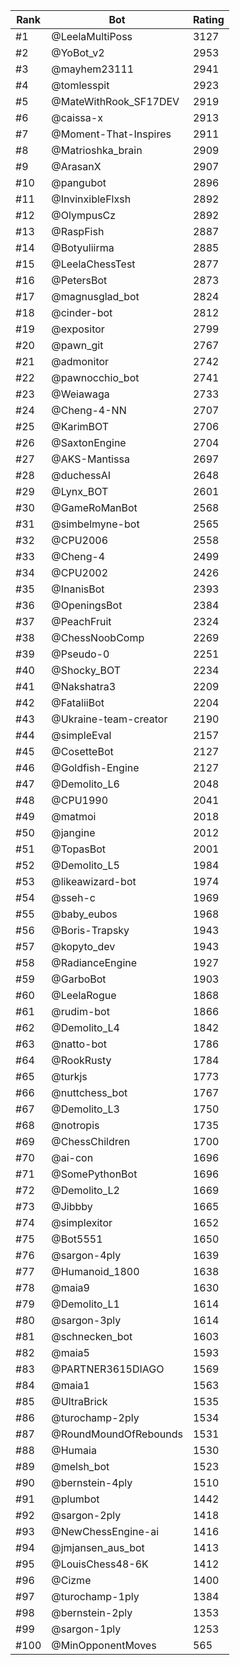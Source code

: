 Rank|Bot|Rating
---|---|---
#1|@LeelaMultiPoss|3127
#2|@YoBot_v2|2953
#3|@mayhem23111|2941
#4|@tomlesspit|2923
#5|@MateWithRook_SF17DEV|2919
#6|@caissa-x|2913
#7|@Moment-That-Inspires|2911
#8|@Matrioshka_brain|2909
#9|@ArasanX|2907
#10|@pangubot|2896
#11|@InvinxibleFlxsh|2892
#12|@OlympusCz|2892
#13|@RaspFish|2887
#14|@Botyuliirma|2885
#15|@LeelaChessTest|2877
#16|@PetersBot|2873
#17|@magnusglad_bot|2824
#18|@cinder-bot|2812
#19|@expositor|2799
#20|@pawn_git|2767
#21|@admonitor|2742
#22|@pawnocchio_bot|2741
#23|@Weiawaga|2733
#24|@Cheng-4-NN|2707
#25|@KarimBOT|2706
#26|@SaxtonEngine|2704
#27|@AKS-Mantissa|2697
#28|@duchessAI|2648
#29|@Lynx_BOT|2601
#30|@GameRoManBot|2568
#31|@simbelmyne-bot|2565
#32|@CPU2006|2558
#33|@Cheng-4|2499
#34|@CPU2002|2426
#35|@InanisBot|2393
#36|@OpeningsBot|2384
#37|@PeachFruit|2324
#38|@ChessNoobComp|2269
#39|@Pseudo-0|2251
#40|@Shocky_BOT|2234
#41|@Nakshatra3|2209
#42|@FataliiBot|2204
#43|@Ukraine-team-creator|2190
#44|@simpleEval|2157
#45|@CosetteBot|2127
#46|@Goldfish-Engine|2127
#47|@Demolito_L6|2048
#48|@CPU1990|2041
#49|@matmoi|2018
#50|@jangine|2012
#51|@TopasBot|2001
#52|@Demolito_L5|1984
#53|@likeawizard-bot|1974
#54|@sseh-c|1969
#55|@baby_eubos|1968
#56|@Boris-Trapsky|1943
#57|@kopyto_dev|1943
#58|@RadianceEngine|1927
#59|@GarboBot|1903
#60|@LeelaRogue|1868
#61|@rudim-bot|1866
#62|@Demolito_L4|1842
#63|@natto-bot|1786
#64|@RookRusty|1784
#65|@turkjs|1773
#66|@nuttchess_bot|1767
#67|@Demolito_L3|1750
#68|@notropis|1735
#69|@ChessChildren|1700
#70|@ai-con|1696
#71|@SomePythonBot|1696
#72|@Demolito_L2|1669
#73|@Jibbby|1665
#74|@simplexitor|1652
#75|@Bot5551|1650
#76|@sargon-4ply|1639
#77|@Humanoid_1800|1638
#78|@maia9|1630
#79|@Demolito_L1|1614
#80|@sargon-3ply|1614
#81|@schnecken_bot|1603
#82|@maia5|1593
#83|@PARTNER3615DIAGO|1569
#84|@maia1|1563
#85|@UltraBrick|1535
#86|@turochamp-2ply|1534
#87|@RoundMoundOfRebounds|1531
#88|@Humaia|1530
#89|@melsh_bot|1523
#90|@bernstein-4ply|1510
#91|@plumbot|1442
#92|@sargon-2ply|1418
#93|@NewChessEngine-ai|1416
#94|@jmjansen_aus_bot|1413
#95|@LouisChess48-6K|1412
#96|@Cizme|1400
#97|@turochamp-1ply|1384
#98|@bernstein-2ply|1353
#99|@sargon-1ply|1253
#100|@MinOpponentMoves|565
